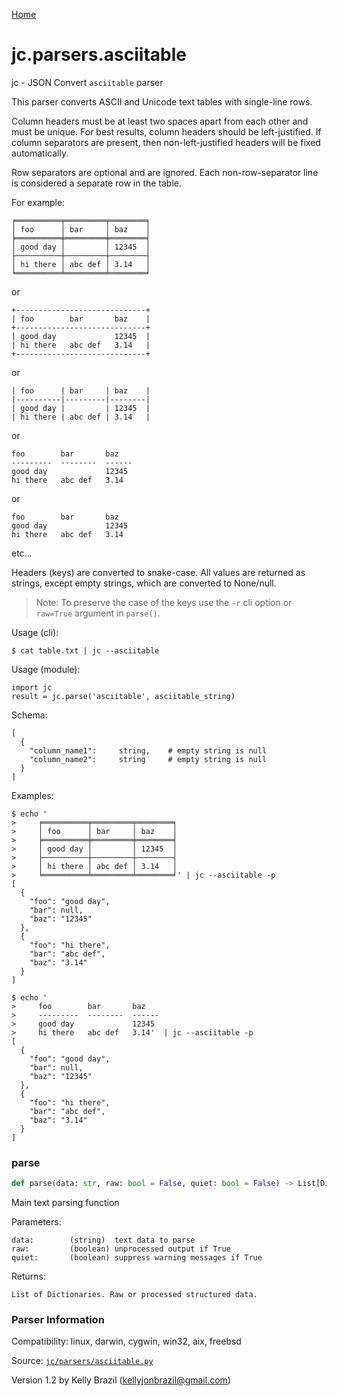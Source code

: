 [Home](https://kellyjonbrazil.github.io/jc/)
<a id="jc.parsers.asciitable"></a>

# jc.parsers.asciitable

jc - JSON Convert `asciitable` parser

This parser converts ASCII and Unicode text tables with single-line rows.

Column headers must be at least two spaces apart from each other and must
be unique. For best results, column headers should be left-justified. If
column separators are present, then non-left-justified headers will be fixed
automatically.

Row separators are optional and are ignored. Each non-row-separator line is
considered a separate row in the table.

For example:

    ╒══════════╤═════════╤════════╕
    │ foo      │ bar     │ baz    │
    ╞══════════╪═════════╪════════╡
    │ good day │         │ 12345  │
    ├──────────┼─────────┼────────┤
    │ hi there │ abc def │ 3.14   │
    ╘══════════╧═════════╧════════╛

or

    +-----------------------------+
    | foo        bar       baz    |
    +-----------------------------+
    | good day             12345  |
    | hi there   abc def   3.14   |
    +-----------------------------+

or

    | foo      | bar     | baz    |
    |----------|---------|--------|
    | good day |         | 12345  |
    | hi there | abc def | 3.14   |

or

    foo        bar       baz
    ---------  --------  ------
    good day             12345
    hi there   abc def   3.14

or

    foo        bar       baz
    good day             12345
    hi there   abc def   3.14

etc...

Headers (keys) are converted to snake-case. All values are returned as
strings, except empty strings, which are converted to None/null.

> Note: To preserve the case of the keys use the `-r` cli option or
> `raw=True` argument in `parse()`.

Usage (cli):

    $ cat table.txt | jc --asciitable

Usage (module):

    import jc
    result = jc.parse('asciitable', asciitable_string)

Schema:

    [
      {
        "column_name1":     string,    # empty string is null
        "column_name2":     string     # empty string is null
      }
    ]

Examples:

    $ echo '
    >     ╒══════════╤═════════╤════════╕
    >     │ foo      │ bar     │ baz    │
    >     ╞══════════╪═════════╪════════╡
    >     │ good day │         │ 12345  │
    >     ├──────────┼─────────┼────────┤
    >     │ hi there │ abc def │ 3.14   │
    >     ╘══════════╧═════════╧════════╛' | jc --asciitable -p
    [
      {
        "foo": "good day",
        "bar": null,
        "baz": "12345"
      },
      {
        "foo": "hi there",
        "bar": "abc def",
        "baz": "3.14"
      }
    ]

    $ echo '
    >     foo        bar       baz
    >     ---------  --------  ------
    >     good day             12345
    >     hi there   abc def   3.14'  | jc --asciitable -p
    [
      {
        "foo": "good day",
        "bar": null,
        "baz": "12345"
      },
      {
        "foo": "hi there",
        "bar": "abc def",
        "baz": "3.14"
      }
    ]

<a id="jc.parsers.asciitable.parse"></a>

### parse

```python
def parse(data: str, raw: bool = False, quiet: bool = False) -> List[Dict]
```

Main text parsing function

Parameters:

    data:        (string)  text data to parse
    raw:         (boolean) unprocessed output if True
    quiet:       (boolean) suppress warning messages if True

Returns:

    List of Dictionaries. Raw or processed structured data.

### Parser Information
Compatibility:  linux, darwin, cygwin, win32, aix, freebsd

Source: [`jc/parsers/asciitable.py`](https://github.com/kellyjonbrazil/jc/blob/master/jc/parsers/asciitable.py)

Version 1.2 by Kelly Brazil (kellyjonbrazil@gmail.com)
